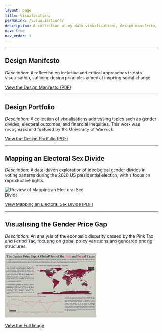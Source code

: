 ```yaml
---
layout: page
title: Visualisations
permalink: /visualisations/
description: A collection of my data visualisations, design manifesto, and portfolio featured by the University of Warwick for promotional materials.
nav: true
nav_order: 3
---
```




---

## Design Manifesto
*Description*: A reflection on inclusive and critical approaches to data visualisation, outlining design principles aimed at inspiring social change.

[View the Design Manifesto (PDF)](/assets/visualisations/Design%20manifesto.pdf)

---

## Design Portfolio
*Description*: A collection of visualisations addressing topics such as gender divides, electoral outcomes, and financial inequities. This work was recognised and featured by the University of Warwick.

[View the Design Portfolio (PDF)](/assets/visualisations/Design%20Portfolio.pdf)

---

## Mapping an Electoral Sex Divide
*Description*: A data-driven exploration of ideological gender divides in voting patterns during the 2020 US presidential election, with a focus on reproductive rights.

<img src="/assets/visualisations/Visualisation1" alt="Preview of Mapping an Electoral Sex Divide" style="max-width: 300px; height: auto;">

[View Mapping an Electoral Sex Divide (PDF)](/assets/visualisations/Mapping%20An%20Electoral%20Sex%20Divide.pdf)

---

## Visualising the Gender Price Gap
*Description*: An analysis of the economic disparity caused by the Pink Tax and Period Tax, focusing on global policy variations and gendered pricing structures.

<img src="/assets/visualisations/Visualising%20the%20Gender%20Price%20Gap.png" alt="Visualising the Gender Price Gap" style="max-width: 300px; height: auto;">

[View the Full Image](../assets/visualisations/Visualising%20the%20Gender%20Price%20Gap.png)
